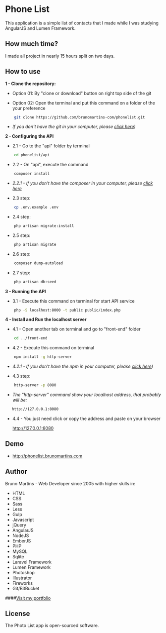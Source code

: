 # Phone List

This application is a simple list of contacts that I made while I was studying AngularJS and Lumen Framework.

## How much time?

I made all project in nearly 15 hours split on two days.

## How to use

**1 - Clone the repository:**

- Option 01: By "clone or download" button on right top side of the git
 
- Option 02: Open the terminal and put this command on a folder of the your preference 
```bash
    git clone https://github.com/brunomartins-com/phonelist.git
```
- _If you don't have the git in your computer, please <a href="https://git-scm.com/book/en/v2/Getting-Started-Installing-Git" target="_blank">click here</a>)_

**2 - Configuring the API**
 
- 2.1 - Go to the "api" folder by terminal
```bash
    cd phonelist/api
```
- 2.2 - On "api", execute the command
```bash
    composer install
```
- _2.2.1 - If you don't have the composer in your computer, please <a href="https://getcomposer.org" target="_blank">click here</a>_

- 2.3 step:
```bash
    cp .env.example .env
```
- 2.4 step:
```bash
    php artisan migrate:install
```
- 2.5 step:
```bash
    php artisan migrate
```
- 2.6 step:
```bash
    composer dump-autoload
```
- 2.7 step:
```bash
    php artisan db:seed
```

**3 - Running the API**

- 3.1 - Execute this command on terminal for start API service
```bash
    php -S localhost:8000 -t public public/index.php
```

**4 - Install and Run the localhost server**

- 4.1 - Open another tab on terminal and go to "front-end" folder
```bash
    cd ../front-end
```
- 4.2 - Execute this command on terminal
```bash
    npm install -g http-server
```
- _4.2.1 - If you don't have the npm in your computer, please <a href="https://docs.npmjs.com/getting-started/installing-node" target="_blank">click here</a>)_

- 4.3 step:
```bash
    http-server -p 8080
```

- _The "http-server" command show your localhost address, that probably will be:_
```bash
   http://127.0.0.1:8080
``` 

- 4.4 - You just need click or copy the address and paste on your browser

    <a href="http://127.0.0.1:8080" target="_blank">http://127.0.0.1:8080</a>

## Demo
- <a href="http://phonelist.brunomartins.com" target="_blank">http://phonelist.brunomartins.com</a>


## Author

Bruno Martins - Web Developer since 2005 with higher skills in:
- HTML
- CSS
- Sass
- Less
- Gulp
- Javascript
- jQuery
- AngularJS
- NodeJS
- EmberJS
- PHP
- MySQL
- Sqlite
- Laravel Framework
- Lumen Framework
- Photoshop
- Illustrator
- Fireworks
- Git/BitBucket

####<a href="http://www.brunomartins.com" target="_blank">Visit my portfolio</a>


## License

The Photo List app is open-sourced software.
